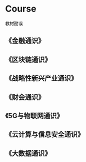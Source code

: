 # Course
教材勘误

## 《金融通识》
## 《区块链通识》
## 《战略性新兴产业通识》
## 《财会通识》
## 《5G与物联网通识》
## 《云计算与信息安全通识》
## 《大数据通识》
